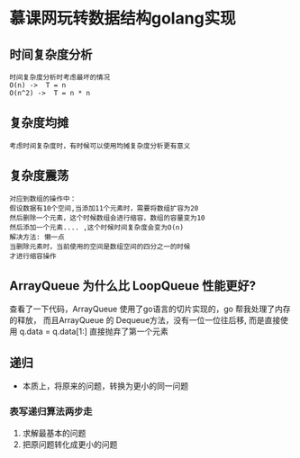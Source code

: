 # 慕课网玩转数据结构golang实现
## 时间复杂度分析
```
时间复杂度分析时考虑最坏的情况
O(n) ->  T = n
O(n^2) ->  T = n * n
```

## 复杂度均摊
```
考虑时间复杂度时，有时候可以使用均摊复杂度分析更有意义
```
## 复杂度震荡
```
对应到数组的操作中：
假设数据有10个空间,当添加11个元素时，需要将数组扩容为20
然后删除一个元素，这个时候数组会进行缩容，数组的容量变为10
然后添加一个元素.... ,这个时候时间复杂度会变为O(n)
解决方法: 懒一点
当删除元素时，当前使用的空间是数组空间的四分之一的时候
才进行缩容操作
```

## ArrayQueue 为什么比 LoopQueue 性能更好?
查看了一下代码，ArrayQueue 使用了go语言的切片实现的，go 帮我处理了内存的释放，
而且ArrayQueue 的 Dequeue方法，没有一位一位往后移, 而是直接使用 q.data = q.data[1:]
直接抛弃了第一个元素

## 递归
- 本质上，将原来的问题，转换为更小的同一问题
### 表写递归算法两步走
1. 求解最基本的问题
2. 把原问题转化成更小的问题